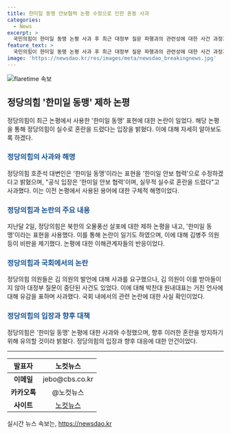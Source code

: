 ```yaml
---
title: 한미일 동맹 안보협력 논평 수정으로 인한 혼동 사과
categories:
  - News
excerpt: >
  국민의힘이 한미일 동맹 논평 사과 후 최근 대정부 질문 파행과의 관련성에 대한 사건 과정과 국민의힘 내부 갈등 상황을 요약했다. 국민의힘 대변인 호준석은 실무적 실수로 혼동을 드린 점 죄송이라고 밝히며 사과했다. 또한, 더불어민주당 김병주 의원과의 갈등으로 대정부 질문 시간이 중단되는 사태까지 요약되었다. 국민의힘 내부의 사과와 상황 해결에 관한 제재와 사과도 포함돼 있다.
feature_text: >
  국민의힘이 한미일 동맹 논평 사과 후 최근 대정부 질문 파행과의 관련성에 대한 사건 과정과 국민의힘 내부 갈등 상황을 요약했다. 국민의힘 대변인 호준석은 실무적 실수로 혼동을 드린 점 죄송이라고 밝히며 사과했다. 또한, 더불어민주당 김병주 의원과의 갈등으로 대정부 질문 시간이 중단되는 사태까지 요약되었다. 국민의힘 내부의 사과와 상황 해결에 관한 제재와 사과도 포함돼 있다.
image: 'https://newsdao.kr/res/images/meta/newsdao_breakingnews.jpg'
---
```


<p><img src="https://newsdao.kr/res/images/meta/newsdao_breakingnews.jpg" alt="flaretime 속보" /></p>

<h2 data-ke-size="size26">정당의힘 '한미일 동맹' 제하 논평</h2>

<p data-ke-size="size16">정당의힘이 최근 논평에서 사용한 '한미일 동맹' 표현에 대한 논란이 일었다. 해당 논평을 통해 정당의힘이 실수로 혼란을 드렸다는 입장을 밝혔다. 이에 대해 자세히 알아보도록 하겠다.</p>

<h3><b><span style="color: #1a5490;">정당의힘의 사과와 해명</span></b></h3>

<p data-ke-size="size16">정당의힘 호준석 대변인은 '한미일 동맹'이라는 표현을 '한미일 안보 협력'으로 수정하겠다고 밝혔으며, "공식 입장은 '한미일 안보 협력'이며, 실무적 실수로 혼란을 드렸다"고 사과했다. 이는 이전 논평에서 사용된 용어에 대한 구체적 해명이었다.</p>

<h3><b><span style="color: #1a5490;">정당의힘과 논란의 주요 내용</span></b></h3>

<p data-ke-size="size16">지난달 2일, 정당의힘은 북한의 오물풍선 살포에 대한 제하 논평을 내고, '한미일 동맹'이라는 표현을 사용했다. 이를 통해 논란이 일기도 하였으며, 이에 대해 김병주 의원 등이 비판을 제기했다. 논평에 대한 이해관계자들의 반응이었다.</p>

<h3><b><span style="color: #1a5490;">정당의힘과 국회에서의 논란</span></b></h3>

<p data-ke-size="size16">정당의힘 의원들은 김 의원의 발언에 대해 사과를 요구했으나, 김 의원이 이를 받아들이지 않아 대정부 질문이 중단된 사건도 있었다. 이에 대해 박찬대 원내대표는 거친 언사에 대해 유감을 표하며 사과했다. 국회 내에서의 관련 논란에 대한 사실 확인이었다.</p>

<h3><b><span style="color: #1a5490;">정당의힘의 입장과 향후 대책</span></b></h3>

<p data-ke-size="size16">정당의힘은 '한미일 동맹' 논평에 대한 사과와 수정했으며, 향후 이러한 혼란을 방지하기 위해 유의할 것이라 밝혔다. 정당의힘의 입장과 향후 대응에 대한 안건이었다.</p>

<hr>

<table>
  <thead>
    <tr>
      <th>발표자</th>
      <th>노컷뉴스</th>
    </tr>
  </thead>
  <tbody>
    <tr>
      <td style="text-align: center; height: 17px;"><b>이메일</b></td>
      <td style="text-align: center; height: 17px;">jebo@cbs.co.kr</td>
    </tr>
    <tr>
      <td style="text-align: center; height: 17px;"><b>카카오톡</b></td>
      <td style="text-align: center; height: 17px;">@노컷뉴스</td>
    </tr>
    <tr>
      <td style="text-align: center; height: 17px;"><b>사이트</b></td>
      <td style="text-align: center; height: 17px;"><a href="https://url.kr/b71afn">노컷뉴스</a></td>
    </tr>
  </tbody>
</table>
실시간 뉴스 속보는, <a href="https://newsdao.kr" rel="dofollow">https://newsdao.kr</a>


